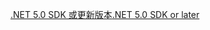 [<span data-ttu-id="3b298-101">.NET 5.0 SDK 或更新版本</span><span class="sxs-lookup"><span data-stu-id="3b298-101">.NET 5.0 SDK or later</span></span>](https://dotnet.microsoft.com/download/dotnet/5.0)
